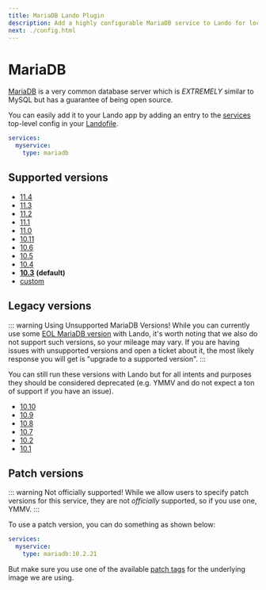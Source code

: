 ```yaml
---
title: MariaDB Lando Plugin
description: Add a highly configurable MariaDB service to Lando for local development with all the power of Docker and Docker Compose.
next: ./config.html
---
```


# MariaDB

[MariaDB](https://mariadb.org/) is a very common database server which is *EXTREMELY* similar to MySQL but has a guarantee of being open source.

You can easily add it to your Lando app by adding an entry to the [services](https://docs.lando.dev/core/v3/services/lando.html) top-level config in your [Landofile](https://docs.lando.dev/core/v3).

```yaml
services:
  myservice:
    type: mariadb
```

## Supported versions

*   [11.4](https://hub.docker.com/r/bitnami/mariadb/tags?name=11.4.)
*   [11.3](https://hub.docker.com/r/bitnami/mariadb/tags?name=11.3.)
*   [11.2](https://hub.docker.com/r/bitnami/mariadb/tags?name=11.2.)
*   [11.1](https://hub.docker.com/r/bitnami/mariadb/tags?name=11.1.)
*   [11.0](https://hub.docker.com/r/bitnami/mariadb/tags?name=11.0.)
*   [10.11](https://hub.docker.com/r/bitnami/mariadb/tags?name=10.11.)
*   [10.6](https://hub.docker.com/r/bitnami/mariadb/tags?name=10.6.)
*   [10.5](https://hub.docker.com/r/bitnami/mariadb/tags?name=10.5.)
*   [10.4](https://hub.docker.com/r/bitnami/mariadb/tags?name=10.4.)
*   **[10.3](https://hub.docker.com/r/bitnami/mariadb/tags?name=10.3.)** **(default)**
*   [custom](https://docs.lando.dev/core/v3/services/lando.html#overrides)

## Legacy versions

::: warning Using Unsupported MariaDB Versions!
While you can currently use some [EOL MariaDB version](https://endoflife.date/mariadb) with Lando, it's worth noting that we also do not support such versions, so your mileage may vary. If you are having issues with unsupported versions and open a ticket about it, the most likely response you will get is "upgrade to a supported version".
:::

You can still run these versions with Lando but for all intents and purposes they should be considered deprecated (e.g. YMMV and do not expect a ton of support if you have an issue).

*   [10.10](https://hub.docker.com/r/bitnami/mariadb/tags?name=10.10.)
*   [10.9](https://hub.docker.com/r/bitnami/mariadb/tags?name=10.9.)
*   [10.8](https://hub.docker.com/r/bitnami/mariadb/tags?name=10.8.)
*   [10.7](https://hub.docker.com/r/bitnami/mariadb/tags?name=10.7.)
*   [10.2](https://hub.docker.com/r/bitnami/mariadb/tags?name=10.2.)
*   [10.1](https://hub.docker.com/r/bitnami/mariadb/tags?name=10.1.)

## Patch versions

::: warning Not officially supported!
While we allow users to specify patch versions for this service, they are not *officially* supported, so if you use one, YMMV.
:::

To use a patch version, you can do something as shown below:

```yaml
services:
  myservice:
    type: mariadb:10.2.21
```

But make sure you use one of the available [patch tags](https://hub.docker.com/r/bitnami/mariadb/tags) for the underlying image we are using.

